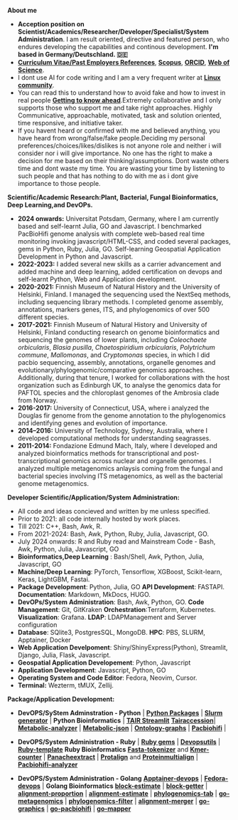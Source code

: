 **About me**

- **Acception position on Scientist/Academics/Researcher/Developer/Specialist/System Administration**. I am result oriented, directive and featured person, who endures developing the capabilities and continous development. **I'm based in Germany/Deutschland. 🇩🇪**
- [**Curriculum Vitae/Past Employers References**](https://github.com/codecreatede/codecreatede/blob/main/Curriculum_Vitae_Gaurav_Sablok_2024.pdf), [**Scopus**](https://www.scopus.com/authid/detail.uri?authorId=36633064300), [**ORCID**](https://orcid.org/0000-0002-4157-9405), [**Web of Science**](https://www.webofscience.com/wos/author/record/C-5940-2014). 
- I dont use AI for code writing and I am a very frequent writer at [**Linux community**](https://linuxcommunity.io/). 
- You can read this to understand how to avoid fake and how to invest in real people [**Getting to know ahead**](https://drive.google.com/file/d/1pOfBWigcJAuQitLSdpxnD1YZ3hB6ZkU0/view?usp=sharing).Extremely collaborative and I only supports those who support me and take right approaches. Highly Communicative, approachable, motivated, task and solution oriented, time responsive, and initiative taker. 
-  If you havent heard or confirmed with me and believed anything, you have heard from wrong/false/fake people.Deciding my personal preferences/choices/likes/dislikes is not anyone role and neither i will consider nor i will give importance. No one has the right to make a decision for me based on their thinking/assumptions. Dont waste others time and dont waste my time. You are wasting your time by listening to such people and that has nothing to do with me as i dont give importance to those people.

**Scientific/Academic Research:Plant, Bacterial, Fungal Bioinformatics, Deep Learning,and DevOPs.**
- **2024 onwards:** Universitat Potsdam, Germany, where I am currently based and self-learnt Julia, GO and Javascript. I benchmarked PacBioHifi genome analysis with complete web-based real time monitoring invoking javascript/HTML-CSS, and coded several packages, gems in Python, Ruby, Julia, GO. Self-learning Geospatial Application Development in Python and Javascript.
- **2022-2023:** I added several new skills as a carrier advancement and added machine and deep learning, added certification on devops and self-learnt Python, Web and Application development. 
- **2020-2021:** Finnish Museum of Natural History and the University of Helsinki, Finland. I managed the sequencing used the NextSeq methods, including sequencing library methods. I completed genome assembly, annotations, markers genes, ITS, and phylogenomics of over 500 different species.
- **2017-2021:** Finnish Museum of Natural History and University of Helsinki, Finland conducting research on genome bioinformatics and sequencing the genomes of lower plants, including *Coleochaete orbicularis*, *Blasia pusilla*, *Chaetospiridium orbicularis*, *Polytrichum commune*, *Mallomonas*, and *Cryptomonas* species, in which I did pacbio sequencing, assembly, annotations, organelle genomes and evolutionary/phylogenomic/comparative genomics approaches. Additionally, during that tenure, I worked for collaborations with the host organization such as Edinburgh UK, to analyse the genomics data for PAFTOL species and the chloroplast genomes of the Ambrosia clade from Norway.
- **2016-2017:** University of Connecticut, USA, where i analyzed the Douglas fir genome from the genome annotation to the phylogenomics and identifying genes and evolution of importance.
- **2014–2016:** University of Technology, Sydney, Australia, where I developed computational methods for understanding seagrasses.
- **2011-2014:** Fondazione Edmund Mach, Italy, where I developed and analyzed bioinformatics methods for transcriptional and post-transcriptional genomics across nuclear and organelle genomes. I analyzed multiple metagenomics anlaysis coming from the fungal and bacterial species involving ITS metagenomics, as well as the bacterial genome metagenomics.

**Developer Scientific/Application/System Administration:** 
- All code and ideas concieved and written by me unless specified. 
- Prior to 2021: all code internally hosted by work places.
- Till 2021: C++, Bash, Awk, R. 
- From 2021-2024: Bash, Awk, Python, Ruby, Julia, Javascript, GO. 
- July 2024 onwards: R and Ruby read and Mainstream Code - Bash, Awk, Python, Julia, Javascript, GO
- **Bioinformatics,Deep Learning** : Bash/Shell, Awk, Python, Julia, Javascript, GO 
- **Machine/Deep Learning**: PyTorch, Tensorflow, XGBoost, Scikit-learn, Keras, LightGBM, Fastai. 
- **Package Development**: Python, Julia, GO **API Development**: FASTAPI. **Documentation**: Markdown, MkDocs, HUGO.
- **DevOPs/System Administration**: Bash, Awk, Python, GO. **Code Management**: Git, GitKraken **Orchestration**:Terraform, Kubernetes. **Visualization**: Grafana. **LDAP**: LDAPManagement and Server configuration
- **Database**: SQlite3, PostgresSQL, MongoDB. **HPC**: PBS, SLURM, Apptainer, Docker 
- **Web Application Develpoment**: Shiny/ShinyExpress(Python), Streamlit, Django, Julia, Flask, Javascript.
- **Geospatial Application Developement**: Python, Javascript
- **Application Development**: Javascript, Python, GO
- **Operating System and Code Editor**: Fedora, Neovim, Cursor. 
- **Terminal:** Wezterm, tMUX, Zellij.

**Package/Application Development:** 

- **DevOPS/SyStem Adminstration - Python** | [**Python Packages**](https://pypi.org/user/gauravcodepro/) |  [**Slurm generator**](https://github.com/codecreatede/universitat-potsdam-devops) | **Python Bioinformatics** | [**TAIR Streamlit**](https://githb.com/arabidopsis-genome-analyzer) [**Tairaccession**](https://github.com/codecreatede/tairaccession)| [**Metabolic-analyzer**](https://github.com/codecreatede/BIGG-metabolic-analyzer-API) | [**Metabolic-json**](https://github.com/codecreatede/metabolic-json) | [**Ontology-graphs**](https://github.com/codecreatede/ontology-graphs) | [**Pacbiohifi**](https://github.com/codecreatede/pacbiohifi-desktop) | 

- **DevOPS/System Administration - Ruby** | [**Ruby gems**](https://rubygems.org/profiles/gauravcodepro) |  [**Devopsutils**](https://github.com/codecreatede/devops-system-profiler) | [**Ruby-template**](https://github.com/codecreatede/ruby-gem-create)  **Ruby Bioinformatics** [**Fasta-tokenizer**](https://github.com/codecreatede/pacbiohifi-motif-scanner) and [**Kmer-counter**](https://github.com/codecreatede/kmer-count) | [**Panacheextract**](https://rubygems.org/gems/panacheextract) | [**Protalign**](https://github.com/codecreate/proteinalignment-annotation-gem) and [**Proteinmultialign**](https://github.com/codecreatede/protein-multialign-gem) | [**Pacbiohifi-analyzer**](https://github.com/codecreatede/pacbiohifi-analyzer)

- **DevOPS/System Administration - Golang** [**Apptainer-devops**](https://github.com/codecreatede/golang-apptainer-devops) | [**Fedora-devops**](https://github.com/codecreatede/fedora-devops) | **Golang Bioinformatics** [**block-estimate**](https://github.com/codecreatede/go-alignment-block-estimate) | [**block-getter**](https://github.com/codecreatede/golang-alignment-block-getter) | [**alignment-proportion**](https://github.com/codecreatede/go-alignment-proportion) | [**alignment-estimate**](https://github.com/codecreatede/go-alignment-estimate) | [**phylogenomics-tab**](https://github.com/codecreatede/go-phyloegenomics-tab) | [**go-metagenomics**](https://github.com/codecreatede/go-metagenome-placer) | [**phylogenomics-filter**](https://github.com/codecreatede/goroutines-phylogenomics-filter) | [**alignment-merger**](https://github.com/codecreatede/goroutines-alignment-merger) | [**go-graphics**](https://github.com/codecreatede/go-graphics) | [**go-pacbiohifi**](https://github.com/codecreatede/go-pacbiohifi) | [**go-mapper**](https://github.com/codecreatede/gomapper-diamond) 
 
